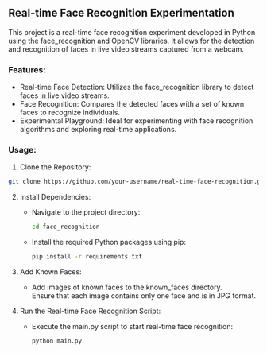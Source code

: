 ## Real-time Face Recognition Experimentation

This project is a real-time face recognition experiment developed in Python \
using the face_recognition and OpenCV libraries. It allows for the detection \
and recognition of faces in live video streams captured from a webcam. 

### Features:

* Real-time Face Detection: Utilizes the face_recognition library to detect faces in live video streams.
* Face Recognition: Compares the detected faces with a set of known faces to recognize individuals.
* Experimental Playground: Ideal for experimenting with face recognition algorithms and exploring real-time applications.

### Usage:

1. Clone the Repository:
  ```sh
  git clone https://github.com/your-username/real-time-face-recognition.git
  ```

2. Install Dependencies:
   * Navigate to the project directory:
     ```sh
     cd face_recognition
     ```
   * Install the required Python packages using pip:
     ```sh
     pip install -r requirements.txt
     ```
     
3. Add Known Faces:
   * Add images of known faces to the known_faces directory. \
   Ensure that each image contains only one face and is in JPG format.

4. Run the Real-time Face Recognition Script:
   * Execute the main.py script to start real-time face recognition:
     ```sh
     python main.py
     ```